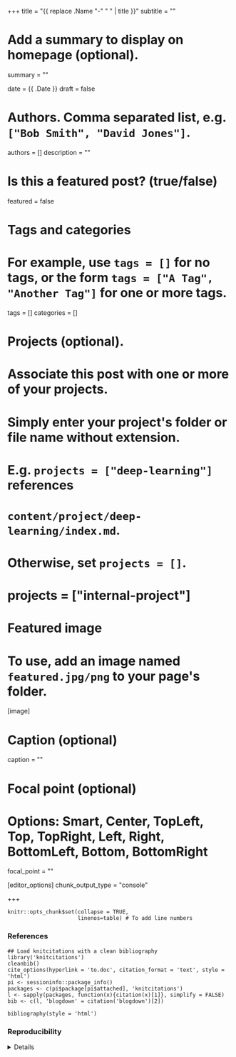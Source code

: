 +++
title = "{{ replace .Name "-" " " | title }}"
subtitle = ""

# Add a summary to display on homepage (optional).
summary = ""

date = {{ .Date }}
draft = false

# Authors. Comma separated list, e.g. `["Bob Smith", "David Jones"]`.
authors = []
description = ""

# Is this a featured post? (true/false)
featured = false

# Tags and categories
# For example, use `tags = []` for no tags, or the form `tags = ["A Tag", "Another Tag"]` for one or more tags.
tags = []
categories = []

# Projects (optional).
#   Associate this post with one or more of your projects.
#   Simply enter your project's folder or file name without extension.
#   E.g. `projects = ["deep-learning"]` references 
#   `content/project/deep-learning/index.md`.
#   Otherwise, set `projects = []`.
# projects = ["internal-project"]

# Featured image
# To use, add an image named `featured.jpg/png` to your page's folder. 
[image]
  # Caption (optional)
  caption = ""

  # Focal point (optional)
  # Options: Smart, Center, TopLeft, Top, TopRight, Left, Right, BottomLeft, Bottom, BottomRight
  focal_point = ""
  
[editor_options]
  chunk_output_type = "console"

+++

```{r setup, include = FALSE}
knitr::opts_chunk$set(collapse = TRUE, 
                      linenos=table) # To add line numbers
```


### References

```{r bibsetup, echo=FALSE, message=FALSE, warning=FALSE}
## Load knitcitations with a clean bibliography
library('knitcitations')
cleanbib()
cite_options(hyperlink = 'to.doc', citation_format = 'text', style = 'html')
pi <- sessioninfo::package_info()
packages <- c(pi$package[pi$attached], 'knitcitations')
l <- sapply(packages, function(x){citation(x)[1]}, simplify = FALSE)
bib <- c(l, 'blogdown' = citation('blogdown')[2])
```

```{r results = 'asis', echo = FALSE, cache = FALSE}
bibliography(style = 'html')
```

### Reproducibility

<details>
```{r reproducibility, echo = FALSE}
## Reproducibility info
options(width = 120)
sessioninfo::session_info()
```
</details>
